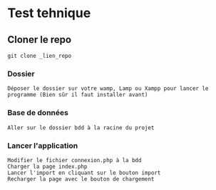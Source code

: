# Test tehnique

## Cloner le repo
```
git clone _lien_repo
```

### Dossier
```
Déposer le dossier sur votre wamp, Lamp ou Xampp pour lancer le programme (Bien sûr il faut installer avant)
```

### Base de données
```
Aller sur le dossier bdd à la racine du projet
```

### Lancer l'application
```
Modifier le fichier connexion.php à la bdd
Charger la page index.php 
Lancer l'import en cliquant sur le bouton import 
Recharger la page avec le bouton de chargement

```
